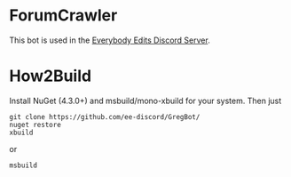 # ForumCrawler

This bot is used in the [Everybody Edits Discord Server](https://discord.gg/QT8qkBg).

# How2Build

Install NuGet (4.3.0+) and msbuild/mono-xbuild for your system. Then just

    git clone https://github.com/ee-discord/GregBot/
    nuget restore
    xbuild

or

    msbuild
